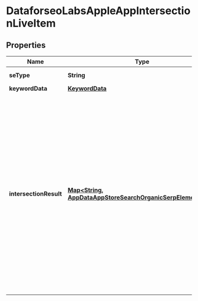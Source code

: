 

# DataforseoLabsAppleAppIntersectionLiveItem


## Properties

| Name | Type | Description | Notes |
|------------ | ------------- | ------------- | -------------|
|**seType** | **String** | search engine type |  [optional] |
|**keywordData** | [**KeywordData**](KeywordData.md) |  |  [optional] |
|**intersectionResult** | [**Map&lt;String, AppDataAppStoreSearchOrganicSerpElementItem&gt;**](AppDataAppStoreSearchOrganicSerpElementItem.md) | contains SERP data for the returned keyword data will be provided in separate arrays for each app ID you specified in the app_ids object when setting a task; depending on the number of specified app IDs, it can contain from 1 to 20 arrays named respectively |  [optional] |



